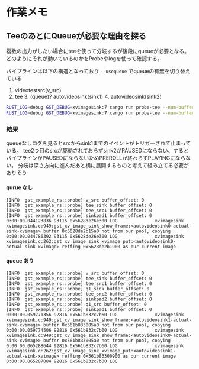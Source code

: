# 作業メモ

## TeeのあとにQueueが必要な理由を探る

複数の出力がしたい場合にteeを使って分岐するが後段にqueueが必要となる。
どのようにそれが動いているのかをProbeやlogを使って確認する。

パイプラインは以下の構造となっており `--usequeue` でqueueの有無を切り替えている

1. videotestsrc(v_src)
2. tee
    3. (queue)? autovideosink(sink1)
    4. autovideosink(sink2)

```sh
RUST_LOG=debug GST_DEBUG=xvimagesink:7 cargo run probe-tee --num-buffers 3
RUST_LOG=debug GST_DEBUG=xvimagesink:7 cargo run probe-tee --num-buffers 3 --usequeue
```

### 結果

queueなしログを見るとsrcからsink1までのイベントがトリガーされて止まっている。
tee2つ目のsrcが駆動されておらずsink2がPAUSEDにならない、するとパイプラインがPAUSEDにならないためPREROLLが終わらずPLAYINGにならない。
分岐は深さ方向に進んだあと横に展開するものと考えて組み立てる必要がありそう

#### qurue なし

```log
[INFO  gst_example_rs::probe] v_src buffer_offset: 0
[INFO  gst_example_rs::probe] tee_sink buffer_offset: 0
[INFO  gst_example_rs::probe] tee_src1 buffer_offset: 0
[INFO  gst_example_rs::probe] sinkpad1 buffer_offset: 0
0:00:00.044123836 93115 0x5628de26e300 LOG              xvimagesink xvimagesink.c:949:gst_xv_image_sink_show_frame:<autovideosink0-actual-sink-xvimage> buffer 0x5628de2b15a0 not from our pool, copying
0:00:00.044786392 93115 0x5628de26e300 LOG              xvimagesink xvimagesink.c:262:gst_xv_image_sink_xvimage_put:<autovideosink0-actual-sink-xvimage> reffing 0x5628de2b1900 as our current image
```

#### queue あり

```log
[INFO  gst_example_rs::probe] v_src buffer_offset: 0
[INFO  gst_example_rs::probe] tee_sink buffer_offset: 0
[INFO  gst_example_rs::probe] tee_src1 buffer_offset: 0
[INFO  gst_example_rs::probe] q1_sink buffer_offset: 0
[INFO  gst_example_rs::probe] tee_src2 buffer_offset: 0
[INFO  gst_example_rs::probe] sinkpad2 buffer_offset: 0
[INFO  gst_example_rs::probe] q1_src buffer_offset: 0
[INFO  gst_example_rs::probe] sinkpad1 buffer_offset: 0
0:00:00.059771356 92816 0x561b832c7b60 LOG              xvimagesink xvimagesink.c:949:gst_xv_image_sink_show_frame:<autovideosink1-actual-sink-xvimage> buffer 0x561b833005a0 not from our pool, copying
0:00:00.059774506 92816 0x561b832c7b00 LOG              xvimagesink xvimagesink.c:949:gst_xv_image_sink_show_frame:<autovideosink0-actual-sink-xvimage> buffer 0x561b833005a0 not from our pool, copying
0:00:00.065288644 92816 0x561b832c7b60 LOG              xvimagesink xvimagesink.c:262:gst_xv_image_sink_xvimage_put:<autovideosink1-actual-sink-xvimage> reffing 0x561b83300900 as our current image
0:00:00.065287084 92816 0x561b832c7b00 LOG        
```
